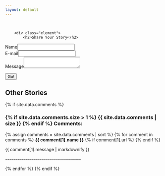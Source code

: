 ```yaml
---
layout: default
---
```



<br>
<!-- Navigation -->
<a id="ddmenuLink" href="../menuBar.html"></a>

        <div class="element">
            <h2>Share Your Story</h2>
<div markdown="0">
<form method="POST" action="https://savefrys.herokuapp.com/v3/entry/github/mocsabnimajneb/savefrys.com/github-pages/comments">
  <input name="options[redirect]" type="hidden" value="https://mocsabnimajneb.github.io/savefrys.com/thanks">
  <!-- e.g. "2016-01-02-this-is-a-post"
  <!--input name="options[slug]" type="hidden" value="{{ page.slug }}" -->
  <label>Name<input name="fields[name]" type="text"></label><br/>
  <label>E-mail<input name="fields[email]" type="email"></label><br/>
  <label>Message<textarea name="fields[message]"></textarea></label><br/>

  <button type="submit">Go!</button>
</form>
</div>
        </div>
        <div class="element">
            <h2>Other Stories</h2>

<div markdown="0">
<!-- Comments -->
{% if site.data.comments %}
    <h3>
    {% if site.data.comments.size > 1 %}
      {{ site.data.comments | size }}
    {% endif %}
    Comments:
    </h3>
  {% assign comments = site.data.comments | sort %}
    {% for comment in comments %}
      <label>
        <strong>{{ comment[1].name }}</strong>
        {% if comment[1].url %}
          </a>
        {% endif %}
      </label>
      <p>{{ comment[1].message | markdownify }}</p>
      <p>--------------------------------------</p>
  {% endfor %}
{% endif %}
</div>

</div>

